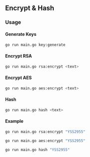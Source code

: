 ## Encrypt & Hash

### Usage

#### Generate Keys
```bash
go run main.go key:generate
```

#### Encrypt RSA
```bash
go run main.go rsa:encrypt <text>
```

#### Encrypt AES
```bash
go run main.go aes:encrypt <text>
```

#### Hash
```bash
go run main.go hash <text>
```

#### Example
```bash
go run main.go rsa:encrypt "YSS2955"

go run main.go aes:encrypt "YSS2955"

go run main.go hash "YSS2955"
```

